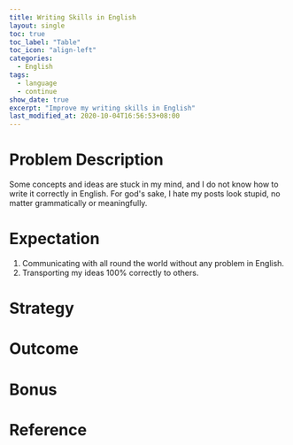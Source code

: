 ```yaml
---
title: Writing Skills in English
layout: single
toc: true
toc_label: "Table"
toc_icon: "align-left"
categories:
  - English
tags:
  - language
  - continue
show_date: true
excerpt: "Improve my writing skills in English"
last_modified_at: 2020-10-04T16:56:53+08:00
---
```


# Problem Description

Some concepts and ideas are stuck in my mind, and I do not know how to write it correctly in English. For god's sake, I hate my posts look stupid, no matter grammatically or meaningfully.

# Expectation

1. Communicating with all round the world without any problem in English.
2. Transporting my ideas 100% correctly to others.

# Strategy

# Outcome

# Bonus

# Reference